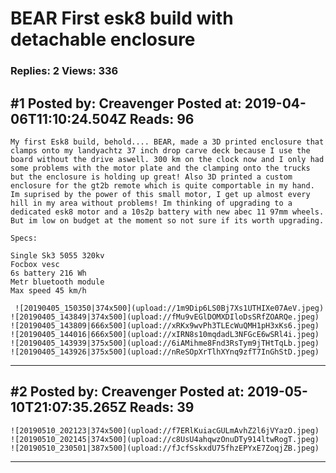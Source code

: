 # BEAR First esk8 build with detachable enclosure

### Replies: 2 Views: 336

## \#1 Posted by: Creavenger Posted at: 2019-04-06T11:10:24.504Z Reads: 96

```
My first Esk8 build, behold.... BEAR, made a 3D printed enclosure that clamps onto my landyachtz 37 inch drop carve deck because I use the board without the drive aswell. 300 km on the clock now and I only had some problems with the motor plate and the clamping onto the trucks but the enclosure is holding up great! Also 3D printed a custom enclosure for the gt2b remote which is quite comportable in my hand. Im suprised by the power of this small motor, I get up almost every hill in my area without problems! Im thinking of upgrading to a dedicated esk8 motor and a 10s2p battery with new abec 11 97mm wheels. But im low on budget at the moment so not sure if its worth upgrading.

Specs:

Single Sk3 5055 320kv
Focbox vesc 
6s battery 216 Wh 
Metr bluetooth module
Max speed 45 km/h

 ![20190405_150350|374x500](upload://1m9Dip6LS0Bj7Xs1UTHIXe07AeV.jpeg) 
![20190405_143849|374x500](upload://fMu9vEGlDOMXDIloDsSRfZOARQe.jpeg) ![20190405_143809|666x500](upload://xRKx9wvPh3TLEcWuQMH1pH3xKs6.jpeg) ![20190405_144016|666x500](upload://xIRN8s10mqdadL3NFGcE6wSRl4i.jpeg) ![20190405_143939|375x500](upload://6iAMihme8Fnd3RsTym9jTHtTqLb.jpeg) ![20190405_143926|375x500](upload://nReSOpXrTlhXYnq9zfT7InGhStD.jpeg)
```

---
## \#2 Posted by: Creavenger Posted at: 2019-05-10T21:07:35.265Z Reads: 39

```
![20190510_202123|374x500](upload://f7ERlKuiacGULmAvhZ2l6jVYazO.jpeg) ![20190510_202145|374x500](upload://c8UsU4ahqwzOnuDTy914ltwRogT.jpeg) ![20190510_230501|387x500](upload://fJcfSskxdU75fhzEPYxE7ZoqjZB.jpeg)
```

---
